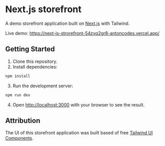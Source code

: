 # Next.js storefront

A demo storefront application built on [Next.js](https://nextjs.org/) with Tailwind.

Live demo: https://next-js-strorefront-54zyq2gr8-antoncodes.vercel.app/

## Getting Started

1. Clone this repository.
2. Install dependencies:

```bash
npm install
```

3. Run the development server:

```bash
npm run dev
```

4. Open [http://localhost:3000](http://localhost:3000) with your browser to see the result.

## Attribution

The UI of this storefront application was built based of free [Tailwind UI Components](https://tailwindui.com/components).
